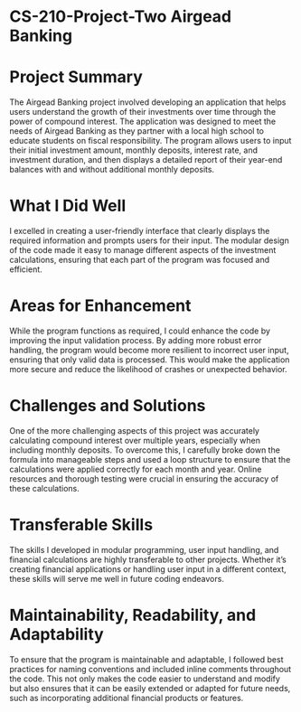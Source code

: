 # CS-210-Project-Two Airgead Banking

# Project Summary
The Airgead Banking project involved developing an application that helps users understand the growth of their investments over time through the power of compound interest. The application was designed to meet the needs of Airgead Banking as they partner with a local high school to educate students on fiscal responsibility. The program allows users to input their initial investment amount, monthly deposits, interest rate, and investment duration, and then displays a detailed report of their year-end balances with and without additional monthly deposits.

# What I Did Well
I excelled in creating a user-friendly interface that clearly displays the required information and prompts users for their input. The modular design of the code made it easy to manage different aspects of the investment calculations, ensuring that each part of the program was focused and efficient.

# Areas for Enhancement
While the program functions as required, I could enhance the code by improving the input validation process. By adding more robust error handling, the program would become more resilient to incorrect user input, ensuring that only valid data is processed. This would make the application more secure and reduce the likelihood of crashes or unexpected behavior.

# Challenges and Solutions
One of the more challenging aspects of this project was accurately calculating compound interest over multiple years, especially when including monthly deposits. To overcome this, I carefully broke down the formula into manageable steps and used a loop structure to ensure that the calculations were applied correctly for each month and year. Online resources and thorough testing were crucial in ensuring the accuracy of these calculations.

# Transferable Skills
The skills I developed in modular programming, user input handling, and financial calculations are highly transferable to other projects. Whether it’s creating financial applications or handling user input in a different context, these skills will serve me well in future coding endeavors.

# Maintainability, Readability, and Adaptability
To ensure that the program is maintainable and adaptable, I followed best practices for naming conventions and included inline comments throughout the code. This not only makes the code easier to understand and modify but also ensures that it can be easily extended or adapted for future needs, such as incorporating additional financial products or features.
